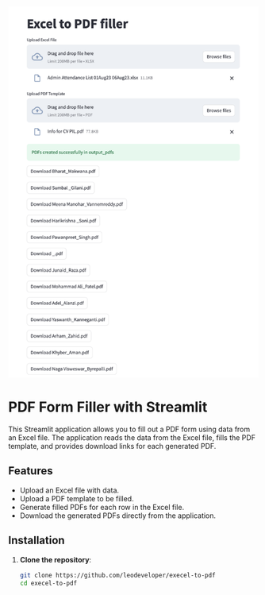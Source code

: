 
![Application Screenshot](https://github.com/leodeveloper/execel-to-pdf/blob/main/excel%20to%20pdf%20streamlit.png)

# PDF Form Filler with Streamlit

This Streamlit application allows you to fill out a PDF form using data from an Excel file. The application reads the data from the Excel file, fills the PDF template, and provides download links for each generated PDF.

## Features

- Upload an Excel file with data.
- Upload a PDF template to be filled.
- Generate filled PDFs for each row in the Excel file.
- Download the generated PDFs directly from the application.

## Installation

1. **Clone the repository**:
   ```bash
   git clone https://github.com/leodeveloper/execel-to-pdf
   cd execel-to-pdf
